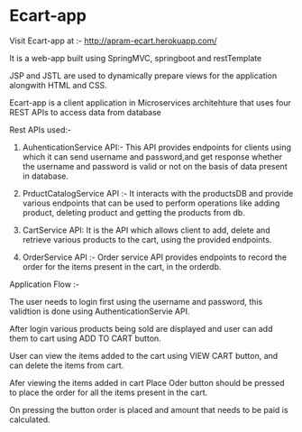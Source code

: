 # Ecart-app
Visit Ecart-app at :- http://apram-ecart.herokuapp.com/

It is a web-app built using SpringMVC, springboot and restTemplate

JSP and JSTL are used to dynamically prepare views for the application alongwith HTML and CSS.

Ecart-app is a client application in Microservices architehture that uses four REST APIs to access data from database 

Rest APIs used:-

1. AuhenticationService API:- This API provides endpoints for clients using which it can send username and password,and get response whether the username and password is valid or not on the basis of data present in database.

2. PrductCatalogService API :- It interacts with the productsDB and provide various endpoints that can be used to perform operations like adding product, deleting product and getting the products from db.

3. CartService API: It is the API which allows client to add, delete and retrieve various products to the cart, using the provided endpoints.

4. OrderService API :- Order service API provides endpoints to record the order for the items present in the cart, in the orderdb.

Application Flow :- 

The user needs to login first using the username and password, this validtion is done using AuthenticationServie API.

After login various products being sold are displayed and user can add them to cart using ADD TO CART button.

User can view the items added to the cart using VIEW CART button, and can delete the items from cart.

Afer viewing the items added in cart Place Oder button should be pressed to place the order for all the items present in the cart.

On pressing the button order is placed and amount that needs to be paid is calculated.



